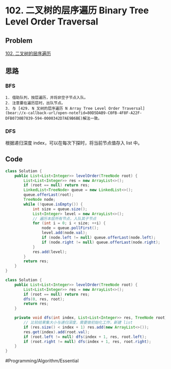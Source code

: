 # 102. 二叉树的层序遍历 Binary Tree Level Order Traversal

## Problem

[102. 二叉树的层序遍历](https://leetcode-cn.com/problems/binary-tree-level-order-traversal/) 

## 思路

### BFS

	1. 借助队列，按层遍历，并将非空子节点入队。
	2. 注意要在遍历层时，出队节点。
	3. 与 [429. N 叉树的层序遍历 N Array Tree Level Order Traversal](bear://x-callback-url/open-note?id=80D5DAB9-C0FB-4F8F-A22F-DFB0730B7839-594-0000342D7AE9B6BE)解法一致。

### DFS

根据递归深度 index，可以在每次下探时，将当前节点值存入 list 中。

## Code

```java
class Solution {
    public List<List<Integer>> levelOrder(TreeNode root) {
        List<List<Integer>> res = new ArrayList<>();
        if (root == null) return res;
        LinkedList<TreeNode> queue = new LinkedList<>();
        queue.offerLast(root);
        TreeNode node;
        while (!queue.isEmpty()) {
            int size = queue.size();
            List<Integer> level = new ArrayList<>();
            // 遍历本层所有节点，入队其子节点
            for (int i = 0; i < size; ++i) {
                node = queue.pollFirst();
                level.add(node.val);
                if (node.left != null) queue.offerLast(node.left);
                if (node.right != null) queue.offerLast(node.right);
            }
            res.add(level);
        }
        return res;
    }
}
```

```java
class Solution {
    public List<List<Integer>> levelOrder(TreeNode root) {
        List<List<Integer>> res = new ArrayList<>();
        if (root == null) return res;
        dfs(0, res, root);
        return res;
    }

    private void dfs(int index, List<List<Integer>> res, TreeNode root) {
        // 比较结果集大小与递归深度，需要做初始化工作，新建 list
        if (res.size() < index + 1) res.add(new ArrayList<>());
        res.get(index).add(root.val);
        if (root.left != null) dfs(index + 1, res, root.left);
        if (root.right != null) dfs(index + 1, res, root.right);
    }
}
```

#Programming/Algorithm/Essential

